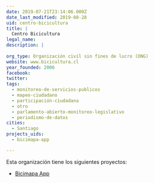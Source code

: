 ```yaml
---
date: 2019-07-21T23:14:06.000Z
date_last_modified: 2019-08-28
uid: centro-bicicultura
title: |
  Centro Bicicultura
legal_name: 
description: |
  
org_type: Organización civil sin fines de lucro (ONG)
website: www.bicicultura.cl
year_founded: 2006
facebook: 
twitter: 
tags:
  - monitoreo-de-servicios-publicos
  - mapeo-ciudadano
  - participación-ciudadana
  - otro
  - parlamento-abierto-monitoreo-legislativo
  - periodismo-de-datos
cities: 
  - Santiago
projects_uids:
  - bicimapa-app

---
```


Esta organización tiene los siguientes proyectos:

- [Bicimapa App](/proyectos/bicimapa-app)

